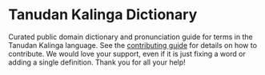 
# Tanudan Kalinga Dictionary

Curated public domain dictionary and pronunciation guide for terms in the Tanudan Kalinga language. See the [contributing guide](https://github.com/drumworkteam/term/blob/make/.github/contributing.md) for details on how to contribute. We would love your support, even if it is just fixing a word or adding a single definition. Thank you for all your help!